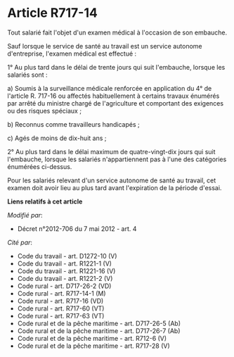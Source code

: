 # Article R717-14

Tout salarié fait l'objet d'un examen médical à l'occasion de son embauche. 

Sauf lorsque le service de santé au travail est un service autonome d'entreprise, l'examen médical est effectué : 

1° Au plus tard dans le délai de trente jours qui suit l'embauche, lorsque les salariés sont : 

a) Soumis à la surveillance médicale renforcée en application du 4° de l'article R. 717-16 ou affectés habituellement à
certains travaux énumérés par arrêté du ministre chargé de l'agriculture et comportant des exigences ou des risques
spéciaux ; 

b) Reconnus comme travailleurs handicapés ; 

c) Agés de moins de dix-huit ans ; 

2° Au plus tard dans le délai maximum de quatre-vingt-dix jours qui suit l'embauche, lorsque les salariés n'appartiennent pas
à l'une des catégories énumérées ci-dessus. 

Pour les salariés relevant d'un service autonome de santé au travail, cet examen doit avoir lieu au plus tard avant
l'expiration de la période d'essai.

**Liens relatifs à cet article**

_Modifié par_:

  - Décret n°2012-706 du 7 mai 2012 - art. 4

_Cité par_:

  - Code du travail - art. D1272-10 (V)
  - Code du travail - art. R1221-1 (V)
  - Code du travail - art. R1221-16 (V)
  - Code du travail - art. R1221-2 (V)
  - Code rural - art. D717-26-2 (VD)
  - Code rural - art. R717-14-1 (M)
  - Code rural - art. R717-16 (VD)
  - Code rural - art. R717-60 (VT)
  - Code rural - art. R717-63 (VT)
  - Code rural et de la pêche maritime - art. D717-26-5 (Ab)
  - Code rural et de la pêche maritime - art. D717-26-7 (Ab)
  - Code rural et de la pêche maritime - art. R712-6 (V)
  - Code rural et de la pêche maritime - art. R717-28 (V)
